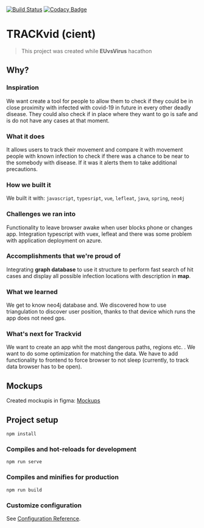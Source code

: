[![Build Status](https://travis-ci.com/trackvid/frontend.svg?branch=master)](https://travis-ci.com/trackvid/frontend)
[![Codacy Badge](https://api.codacy.com/project/badge/Grade/ce61499396b34fb48eaa793645b91a64)](https://www.codacy.com/gh/trackvid/frontend?utm_source=github.com&amp;utm_medium=referral&amp;utm_content=trackvid/frontend&amp;utm_campaign=Badge_Grade)
# TRACKvid (cient)

> This project was created while **EUvsVirus** hacathon

## Why?

### Inspiration
We want create a tool for people to allow them to check if they could be in close proximity with infected with covid-19 in future in every other deadly disease.
They could also check if in place where they want to go is safe and is do not have any cases at that moment.
### What it does
It allows users to track their movement and compare it with movement people with known infection to check if there was a chance to be near to the somebody with disease. If it was it  alerts them to take additional precautions.
### How we built it
We built it with: ```javascript```, ```typesript```, ```vue```, ```lefleat```, ```java```, ```spring```, ```neo4j```
### Challenges we ran into
Functionality to leave browser awake when user blocks phone or changes app. Integration typescript with vuex, lefleat and there was some problem with application deployment on azure.
### Accomplishments that we're proud of
Integrating **graph database** to use it structure to perform fast search of hit cases and display all possible infection locations with description in **map**.
### What we learned
We get to know neo4j database and. We discovered how to use triangulation to discover user position, thanks to that device which runs the app does not need gps.
### What's next for Trackvid
We want to create an app whit the most dangerous paths, regions etc. . We want to do some optimization for matching the data. We have to add functionality to frontend to force browser to not sleep (currently, to track data browser has to be open).

## Mockups

Created mockupis in figma: [Mockups](https://www.figma.com/file/FXrsqEjzTPEhxMRXmnC9S3/Trackvid?node-id=0%3A1)

## Project setup
```
npm install
```

### Compiles and hot-reloads for development
```
npm run serve
```

### Compiles and minifies for production
```
npm run build
```

### Customize configuration
See [Configuration Reference](https://cli.vuejs.org/config/).
